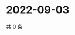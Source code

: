 # 2022-09-03

共 0 条

<!-- BEGIN WEIBO -->
<!-- 最后更新时间 Sat Sep 03 2022 12:50:18 GMT+0800 (China Standard Time) -->

<!-- END WEIBO -->
